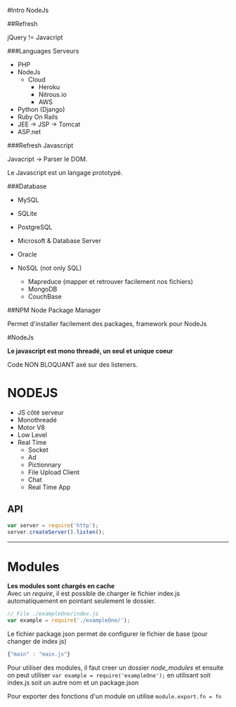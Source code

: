 #Intro NodeJs

##Refresh

jQuery != Javacript  

###Languages Serveurs

* PHP
* NodeJs
    * Cloud
        * Heroku
        * Nitrous.io
        * AWS
* Python (Django)
* Ruby On Rails
* JEE -> JSP -> Tomcat
* ASP.net

###Refresh Javascript

Javacript -> Parser le DOM.  

Le Javascript est un langage prototypé.

###Database

* MySQL
* SQLite
* PostgreSQL
* Microsoft & Database Server
* Oracle

* NoSQL (not only SQL)
    * Mapreduce (mapper et retrouver facilement nos fichiers)
    * MongoDB
    * CouchBase

##NPM Node Package Manager

Permet d'installer facilement des packages, framework pour NodeJs

#NodeJs

**Le javascript est mono threadé, un seul et unique coeur** 

Code NON BLOQUANT axé sur des listeners.

# NODEJS 

* JS côté serveur
* Monothreadé
* Motor V8
* Low Level
* Real Time
    * Socket
    * Ad
    * Pictionnary
    * File Upload Client
    * Chat
    * Real Time App


## API

```javascript
var server = require('http');
server.createServer().listen();
```
------------

# Modules

**Les modules sont chargés en cache**  
Avec un *require*, il est possible de charger le fichier index.js automatiquement en pointant seulement le dossier.

```javascript
// File ./exampleOne/index.js
var example = require('./exampleOne/');
```

Le fichier package.json permet de configurer le fichier de base (pour changer de index js)

```javascript
{"main" : "main.js"}
```

Pour utiliser des modules, il faut creer un dossier *node_modules* et ensuite on peut utiliser `var example = require('exampleOne');` en utilisant soit index.js soit un autre nom et un package.json  

Pour exporter des fonctions d'un module on utilise `module.export.fn = fn`